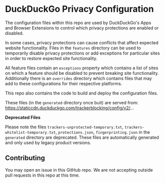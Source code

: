 # DuckDuckGo Privacy Configuration

The configuration files within this repo are used by DuckDuckGo's Apps and Browser Extensions to control which privacy protections are enabled or disabled.

In some cases, privacy protections can cause conflicts that affect expected website functionality. Files in the `features` directory can be used to temporarily disable privacy protections or add exceptions for particular sites in order to restore expected site functionality.

All feature files contain an `exceptions` property which contains a list of sites on which a feature should be disabled to prevent breaking site functionality. Additionally there is an `overrides` directory which contains files that may add to these configurations for their respective platforms.
 
This repo also contains the code to build and deploy the configuration files.
 
These files (in the `generated` directory once buit) are served from: https://staticcdn.duckduckgo.com/trackerblocking/config/v2/...
 
**Deprecated Files**

Please note the files `trackers-unprotected-temporary.txt`, `trackers-whitelist-temporary.txt`, `protections.json`, `fingerprinting.json` in the `generated` directory are deprecated. These files are automatically generated and only used by legacy product versions.

## Contributing 
You may open an issue in this GitHub repo. We are not accepting outside pull requests in this repo at this time.

